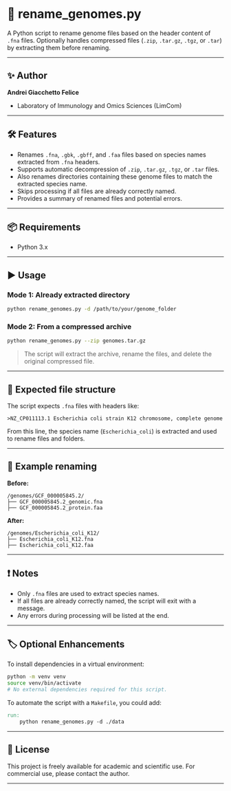 # 🧬 rename\_genomes.py

A Python script to rename genome files based on the header content of `.fna` files. Optionally handles compressed files (`.zip`, `.tar.gz`, `.tgz`, or `.tar`) by extracting them before renaming.

---

## ✨ Author

**Andrei Giacchetto Felice**
 - Laboratory of Immunology and Omics Sciences (LimCom)

---

## 🛠️ Features

* Renames `.fna`, `.gbk`, `.gbff`, and `.faa` files based on species names extracted from `.fna` headers.
* Supports automatic decompression of `.zip`, `.tar.gz`, `.tgz`, or `.tar` files.
* Also renames directories containing these genome files to match the extracted species name.
* Skips processing if all files are already correctly named.
* Provides a summary of renamed files and potential errors.

---

## 📦 Requirements

* Python 3.x

---

## ▶️ Usage

### Mode 1: Already extracted directory

```bash
python rename_genomes.py -d /path/to/your/genome_folder
```

### Mode 2: From a compressed archive

```bash
python rename_genomes.py --zip genomes.tar.gz
```

> The script will extract the archive, rename the files, and delete the original compressed file.

---

## 📁 Expected file structure

The script expects `.fna` files with headers like:

```
>NZ_CP011113.1 Escherichia coli strain K12 chromosome, complete genome
```

From this line, the species name (`Escherichia_coli`) is extracted and used to rename files and folders.

---

## 🧪 Example renaming

**Before:**

```
/genomes/GCF_000005845.2/
├── GCF_000005845.2_genomic.fna
├── GCF_000005845.2_protein.faa
```

**After:**

```
/genomes/Escherichia_coli_K12/
├── Escherichia_coli_K12.fna
├── Escherichia_coli_K12.faa
```

---

## ❗ Notes

* Only `.fna` files are used to extract species names.
* If all files are already correctly named, the script will exit with a message.
* Any errors during processing will be listed at the end.

---

## 🏷️ Optional Enhancements

To install dependencies in a virtual environment:

```bash
python -m venv venv
source venv/bin/activate
# No external dependencies required for this script.
```

To automate the script with a `Makefile`, you could add:

```makefile
run:
	python rename_genomes.py -d ./data
```

---

## 📄 License

This project is freely available for academic and scientific use.
For commercial use, please contact the author.

---
